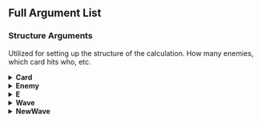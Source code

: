 ## Full Argument List

### Structure Arguments
Utilized for setting up the structure of the calculation. How many enemies, which card 
hits who, etc.

<details>
  <summary><b>Card</b></summary>
 <table>
  <tr>
    <th>Arg</th>
    <th>Number?</th>
    <th>Decimals?</th>
    <th>Priority</th>
    <th>Duplicate</th>
  </tr>
  <tr>
    <td>card</td>
    <td>✔️</td>
    <td>❌</td>
    <td>N/A</td>
    <td>N/A</td>
</tr>
</table>
All arguments following the card argument will apply only to the specified card until a new card, enemy, or wave
arg is specified. 
The card argument does not define new cards. If you use <code>card6</code> when there are only 5 cards, 
<code>card6</code> and all arguments that would apply to <code>card6</code> will be treated as invalid.
<br><br>
Utilizing <code>card0</code> will return you to the global scope.
<br><br>
<b>Usage Examples:</b>
<br>
<code>/calc2 string: Ereshkigal card1 a30 m30 n50</code>
<br>
This would calculate Ereshkigal's Noble Phantasm, and that card would have 30% ATK Up, 30% Card Up, 
and 50% NP Damage Up.
<br><br>
<code>/calc2 string: Ereshkigal bnqe card1 a30 m30 n50 card2 a20 d30 m70</code>
<br>
This would calculate a Buster➝NP➝Quick➝Extra chain from Ereshkigal. The Buster card would have 
30% ATK Up, 30% Card Up, and 50% NP Damage Up. The Quick card would have 20% ATK Up, 30% Card Up, and 70% NP Damage Up.
</details>
<details>
  <summary><b>Enemy</b></summary>
 <table>
  <tr>
    <th>Arg</th>
    <th>Number?</th>
    <th>Decimals?</th>
    <th>Priority</th>
    <th>Duplicate</th>
  </tr>
  <tr>
    <td>enemy</td>
    <td>✔️</td>
    <td>❌</td>
    <td>N/A</td>
    <td>N/A</td>
</tr>
</table>
All arguments following the enemy argument will apply only to the specified enemy until a new card, enemy, or wave
is specified. 
The enemy argument also defines new enemies. If you use <code>enemy3</code> when there are only 2 enemies, 
a new enemy in position 3 will be created.
<br><br>
Utilizing <code>enemy0</code> will return you to the global scope.
<br><br>
<b>Usage Examples:</b>
<br>
<code>/calc2 string: Ereshkigal enemy1 saber hp1000</code>
<br>
This would calculate Ereshkigal's Noble Phantasm against one saber enemy with 1000 HP.
<br><br>
<code>/calc2 string: Ereshkigal enemy1 saber hp1000 enemy2 berserker hp5000</code>
<br>
This would calculate Ereshkigal's Noble Phantasm against one saber enemy with 1000 HP and one 
berserker enemy with 5000 HP. Note that as Ereshkigal's Noble Phantasm is AoE, it would hit both by default.
<br><br>
<code>/calc2 string: Ereshkigal enemy1 m40 d-30 enemy2 m60 d-20</code>
<br>
This would calculate Ereshkigal's Noble Phantasm against two enemies. When hitting the first enemy, 
the Noble Phantasm will have 40% Card Up and 30% Defense Down. When hitting the second enemy, 
the Noble Phantasm will have 60% Card Up and 20% Defense Down.
<br><br>
<code>/calc2 string: Ereshkigal buster enemy1 m40 d-30 enemy2 m60 d-20</code>
<br>
This would calculate a Buster card from Ereshkigal. Two enemies are specified, but since normal 
cards can only hit one enemy, it would only hit <code>enemy1</code>. The Buster card would have
40% Card Up and 30% Defense Down.
</details>
<details>
  <summary><b>E</b></summary>
 <table>
  <tr>
    <th>Arg</th>
    <th>Number?</th>
    <th>Decimals?</th>
    <th>Priority</th>
    <th>Duplicate</th>
  </tr>
  <tr>
    <td>e</td>
    <td>✔️</td>
    <td>❌</td>
    <td>N/A</td>
    <td>N/A</td>
</tr>
</table>
Used for targeting enemies with a card. If provided after a card, the card will only hit
the specified enemy. For AoE Noble Phantasms, multiple <code>e</code> args can be specified.
<br><br>
The <code>e</code> argument can only be used if provided after first explicitly switching to a card.
<br><br>
If an invalid enemy is provided, the argument will be ignored. Ex. if there are only 2 enemies, 
<code>e3</code> will be ignored.
<br><br>
<b>Usage Examples:</b>
<br>
<code>/calc2 string: Ereshkigal nwave1 card1 e1</code>
<br>
This would calculate Ereshkigal's Noble Phantasm against a wave defined with 3 enemies, but 
the Noble Phantasm would only actually hit <code>enemy1</code>.
<br><br>
<code>/calc2 string: Ereshkigal bqa nwave1 card1 e1 card2 e2 card3 e3</code>
<br>
This would calculate a Buster➝Quick➝Arts chain from Ereshkigal against a wave defined with 3 enemies.
The Buster card would hit <code>enemy1</code>, the Quick card would hit <code>enemy2</code>, and 
the Arts card would hit <code>enemy3</code>.
<br><br>
<code>/calc2 string: Ereshkigal npbb enemy1 enemy2 card2 e2 card3 e2</code>
<br>
This would calculate an NP➝Buster➝Buster chain from Ereshkigal against two enemies.
The Noble Phantasm will hit both enemies, but the Buster cards will only hit <code>enemy2</code>.
<br><br>
<code>/calc2 string: Ereshkigal nwave1 card1 e1 e2</code>
<br>
This would calculate Ereshkigal's Noble Phantasm against a wave defined with 3 enemies, but the 
Noble Phantasm would only hit <code>enemy1</code> and <code>enemy2</code>.
</details>
<details>
  <summary><b>Wave</b></summary>
 <table>
  <tr>
    <th>Arg</th>
    <th>Number?</th>
    <th>Decimals?</th>
    <th>Priority</th>
    <th>Duplicate</th>
  </tr>
  <tr>
    <td>wave</td>
    <td>✔️</td>
    <td>❌</td>
    <td>N/A</td>
    <td>N/A</td>
</tr>
</table>
All arguments following the wa argument will apply only to the specified wave until a new card, enemy, or wave 
arg is specified. 
<br>
The wave argument does not define new waves. If you use <code>wave2</code> when there is only one wave, 
<code>wave2</code> and all arguments that would apply to <code>wave2</code> will be treated as invalid.
<br><br>
Waves are automatically generated based on the number of enemies and the value of <code>wavesize</code> (3 by default).
In the calc <code>/calc2 string: Ereshkigal enemy1 enemy2 enemy3 enemy4</code>, <code>wave1</code> and 
<code>wave2</code> would be valid, with <code>wave1</code> containing enemies 1-3 and <code>wave2</code> 
containing enemy 4.
<br><br>
Utilizing <code>wave0</code> will return you to the general scope.
<br><br>
<b>Usage Examples:</b>
<br>
<code>/calc2 string: Ereshkigal enemy1 enemy2 wave1 m30</code>

</details>
<details>
  <summary><b>NewWave</b></summary>
 <table>
  <tr>
    <th>Arg</th>
    <th>Number?</th>
    <th>Decimals?</th>
    <th>Priority</th>
    <th>Duplicate</th>
  </tr>
  <tr>
    <td>newwave, nwave</td>
    <td>✔️</td>
    <td>❌</td>
    <td>N/A</td>
    <td>N/A</td>
</tr>
</table>
The newwave argument is used to define and switch to entire waves at once. It is equivalent to specifying
<code>enemy#</code> for each enemy that would be in a given wave, followed by <code>wave#</code> for the 
corresponding wave.
<br><br>
For example, say that you use <code>nwave3</code>, and your <code>wavesize</code> is the default 
of 3. If each wave is 3 enemies, that would mean a third wave would contain enemies 7, 8, and 9.
In this scenario, <code>nwave3</code> would be equivalent to <code>enemy7 enemy8 enemy9 wave3</code>.
<br><br>
In the scenario that you specify an already existing wave, <code>nwave</code> will fill out 
the remaining enemies in that wave until it has the same number of enemies as 
<code>wavesize</code>.
<br><br>
Utilizing <code>nwave0</code> will return you to the general scope.
<br><br>
<b>Usage Examples:</b>
<br>
<code>/calc2 string: Ereshkigal nwave1 m30</code>

</details>